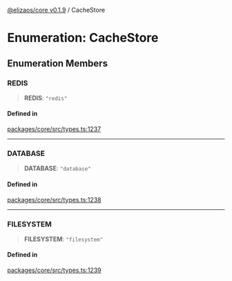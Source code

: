[@elizaos/core v0.1.9](../index.md) / CacheStore

# Enumeration: CacheStore

## Enumeration Members

### REDIS

> **REDIS**: `"redis"`

#### Defined in

[packages/core/src/types.ts:1237](https://github.com/abilmansuryeshmuratov/tutorial_agent/blob/main/packages/core/src/types.ts#L1237)

***

### DATABASE

> **DATABASE**: `"database"`

#### Defined in

[packages/core/src/types.ts:1238](https://github.com/abilmansuryeshmuratov/tutorial_agent/blob/main/packages/core/src/types.ts#L1238)

***

### FILESYSTEM

> **FILESYSTEM**: `"filesystem"`

#### Defined in

[packages/core/src/types.ts:1239](https://github.com/abilmansuryeshmuratov/tutorial_agent/blob/main/packages/core/src/types.ts#L1239)
